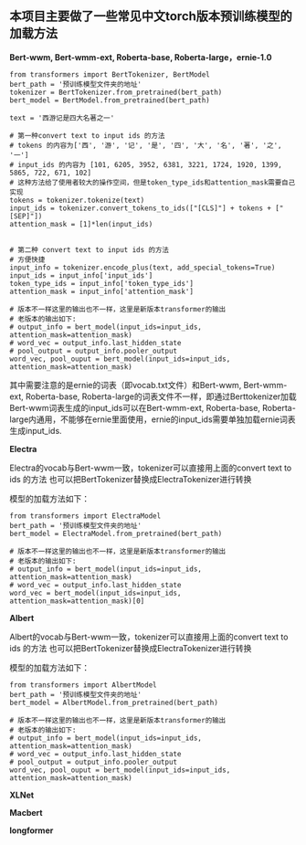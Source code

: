 ## 本项目主要做了一些常见中文torch版本预训练模型的加载方法

**Bert-wwm, Bert-wmm-ext, Roberta-base, Roberta-large，ernie-1.0**

```[bash]
from transformers import BertTokenizer, BertModel
bert_path = '预训练模型文件夹的地址'
tokenizer = BertTokenizer.from_pretrained(bert_path)
bert_model = BertModel.from_pretrained(bert_path)

text = '西游记是四大名著之一'

# 第一种convert text to input ids 的方法
# tokens 的内容为['西', '游', '记', '是', '四', '大', '名', '著', '之', '一']
# input_ids 的内容为 [101, 6205, 3952, 6381, 3221, 1724, 1920, 1399, 5865, 722, 671, 102]
# 这种方法给了使用者较大的操作空间，但是token_type_ids和attention_mask需要自己实现
tokens = tokenizer.tokenize(text)
input_ids = tokenizer.convert_tokens_to_ids(["[CLS]"] + tokens + ["[SEP]"])
attention_mask = [1]*len(input_ids)


# 第二种 convert text to input ids 的方法
# 方便快捷
input_info = tokenizer.encode_plus(text, add_special_tokens=True)
input_ids = input_info['input_ids']
token_type_ids = input_info['token_type_ids']
attention_mask = input_info['attention_mask']

# 版本不一样这里的输出也不一样，这里是新版本transformer的输出
# 老版本的输出如下:
# output_info = bert_model(input_ids=input_ids, attention_mask=attention_mask)
# word_vec = output_info.last_hidden_state
# pool_output = output_info.pooler_output
word_vec, pool_ouput = bert_model(input_ids=input_ids, attention_mask=attention_mask)

```

其中需要注意的是ernie的词表（即vocab.txt文件）和Bert-wwm, Bert-wmm-ext, Roberta-base, Roberta-large的词表文件不一样，即通过Berttokenizer加载Bert-wwm词表生成的input_ids可以在Bert-wmm-ext, Roberta-base, Roberta-large内通用，不能够在ernie里面使用，ernie的input_ids需要单独加载ernie词表生成input_ids.

**Electra**

Electra的vocab与Bert-wwm一致，tokenizer可以直接用上面的convert text to ids 的方法
也可以把BertTokenizer替换成ElectraTokenizer进行转换

模型的加载方法如下：

```[bash]
from transformers import ElectraModel
bert_path = '预训练模型文件夹的地址'
bert_model = ElectraModel.from_pretrained(bert_path)

# 版本不一样这里的输出也不一样，这里是新版本transformer的输出
# 老版本的输出如下:
# output_info = bert_model(input_ids=input_ids, attention_mask=attention_mask)
# word_vec = output_info.last_hidden_state
word_vec = bert_model(input_ids=input_ids, attention_mask=attention_mask)[0]

```

**Albert**

Albert的vocab与Bert-wwm一致，tokenizer可以直接用上面的convert text to ids 的方法
也可以把BertTokenizer替换成ElectraTokenizer进行转换

模型的加载方法如下：

```[bash]
from transformers import AlbertModel
bert_path = '预训练模型文件夹的地址'
bert_model = AlbertModel.from_pretrained(bert_path)

# 版本不一样这里的输出也不一样，这里是新版本transformer的输出
# 老版本的输出如下:
# output_info = bert_model(input_ids=input_ids, attention_mask=attention_mask)
# word_vec = output_info.last_hidden_state
# pool_output = output_info.pooler_output
word_vec, pool_ouput = bert_model(input_ids=input_ids, attention_mask=attention_mask)

```

**XLNet**


**Macbert**


**longformer**


































